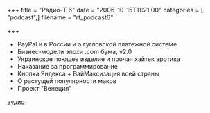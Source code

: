 +++
title = "Радио-T 6"
date = "2006-10-15T11:21:00"
categories = [ "podcast",]
filename = "rt_podcast6"

+++

- PayPal и в России и о гугловской платежной системе
- Бизнес-модели эпохи .сom бума, v2.0
- Украинское поющее изделие и прочая хайтек эротика
- Наказание за программирование
- Кнопка Яндекса + ВайМаксизация всей страны
- О растущей популярности маков
- Проект "Венеция"

[аудио](https://cdn.radio-t.com/rt_podcast6.mp3)
<audio src="https://cdn.radio-t.com/rt_podcast6.mp3" preload="none"></audio>
